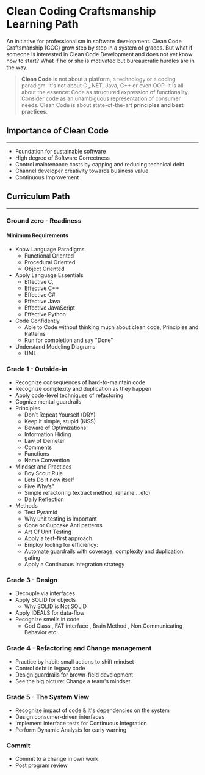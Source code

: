 # Clean Coding Craftsmanship Learning Path

An initiative for professionalism in software development.  Clean Code Craftsmanship (CCC) grow step by step in a system of grades.  But what if someone is interested in Clean Code Development and does not yet know how to start? What if he or she is motivated but bureaucratic hurdles are in the way.
> **Clean Code** is not about a platform, a technology or a coding paradigm.
It's not about C ,.NET, Java, C++ or even OOP.
It is all about the essence: Code as structured expression of functionality.
Consider code as an unambiguous representation of consumer needs.
Clean Code is about state-of-the-art **principles and best practices**.

## Importance of Clean  Code
---

 - Foundation for sustainable software
 - High degree of Software Correctness
 - Control maintenance costs by capping and reducing technical debt
 - Channel developer creativity towards business value
 - Continuous Improvement

## Curriculum Path
-----
### Ground zero - Readiness 

#### Minimum Requirements

- Know Language Paradigms
	- Functional Oriented
	- Procedural Oriented
	- Object Oriented 
- Apply Language Essentials
	- Effective C,
	- Effective C++
	- Effective C#
	- Effective Java
	- Effective JavaScript
	- Effective Python
- Code Confidently
	- Able to Code without thinking much about clean code, Principles and Patterns
	- Run for completion and say "Done"
- Understand Modeling Diagrams
	- UML 

### Grade 1 - Outside-in

- Recognize consequences of hard-to-maintain code
- Recognize complexity and duplication as they happen
- Apply code-level techniques of refactoring
- Cognize mental guardrails
- Principles
	- Don’t Repeat Yourself (DRY)
	- Keep it simple, stupid (KISS)
	- Beware of Optimizations!
	- Information Hiding
	- Law of Demeter
	- Comments
	- Functions
	- Name Convention
- Mindset and Practices
	- Boy Scout Rule
	- Lets Do it now itself
	- Five Why’s”
	- Simple refactoring (extract method, rename ...etc)
	- Daily Reflection 
-  Methods
	- Test Pyramid
	- Why unit testing is Important
	- Cone or Cupcake Anti patterns
	- Art Of Unit Testing
	- Apply a test-first approach
	- Employ tooling for efficiency:
	- Automate guardrails with coverage, complexity and duplication gating
	- Apply a Continuous Integration strategy

### Grade 3 - Design

- Decouple via interfaces
- Apply SOLID for objects
	- Why SOLID is Not SOLID
- Apply IDEALS for data-flow
- Recognize smells in code
	- God Class , FAT interface , Brain Method , Non Communicating Behavior etc...

### Grade 4 - Refactoring and Change management

- Practice by habit: small actions to shift mindset
- Control debt in legacy code
- Design guardrails for brown-field development 
- See the big picture: Change a team's mindset

### Grade 5 - The System View

- Recognize impact of code & it's dependencies on the system
- Design consumer-driven interfaces 
- Implement interface tests for Continuous Integration
- Perform Dynamic Analysis for early warning

### Commit

- Commit to a change in own work
- Post program review


<!--stackedit_data:
eyJoaXN0b3J5IjpbLTY5OTEwNTA1NSwtMTM1NTk4NjEzNywtMz
UwMDk1OTc0LDIwOTY2OTA2MTUsLTI1MTEzNDU5OCwxMTU3NjI3
NTQ3LC0xNTEyNTU1ODQwLC0xNjM4ODA2MjkyLDE3MTQwMjk4OT
QsLTExMDE2NDk5OTFdfQ==
-->